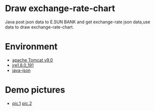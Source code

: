 # Draw exchange-rate-chart
Java post json data to E.SUN BANK and get exchange-rate json data,use data to draw exchange-rate-chart.

# Environment
* [apache Tomcat v9.0](https://tomcat.apache.org/download-90.cgi) 
* [jre1.8.0_191](https://www.oracle.com/technetwork/java/javase/downloads/index.html)
* [java-json](http://www.java2s.com/Code/Jar/j/Downloadjavajsonschemajar.htm)

# Demo pictures
* [pic.1](https://imgur.com/cWPkJl8) [pic.2](https://imgur.com/mZQhI4D)
